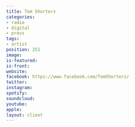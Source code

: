 ```yaml
---
title: Tom Shorterz
categories:
- radio
- digital
- press
tags:
- artist
position: 251
image: 
is-featured: 
is-front: 
website: 
facebook: https://www.facebook.com/TomShorterz/
twitter: 
instagram: 
spotify: 
soundcloud: 
youtube: 
apple: 
layout: client
---
```


